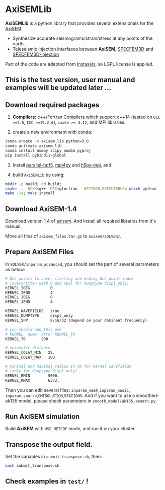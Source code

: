 # AxiSEMLib

**AxiSEMLib** is a python library that provides several extensionals for the [AxiSEM](https://github.com/geodynamics/axisem):

* Synthesize accurate seismograms/strain/stress at any points of the earth.
* Teleseismic injection interfaces between **AxiSEM**, [SPECFEM3D](https://github.com/SPECFEM/specfem3d) and [SPECFEM3D-injection](https://github.com/tianshi-liu/specfem3D-injection)

Part of the code are adapted from [Instaseis](https://github.com/krischer/instaseis), so LGPL license is applied.
 

## This is the test version, user manual and examples will be updated later ...

## Download required packages
1. **Compilers:** c++/Fortran Compilers which support c++14 (tested on `GCC >=7.5`, `ICC >=19.2.0`), `cmake >= 3.12`, and MPI libraries.

2. create a new environment with conda:
```bash
conda create -n axisem_lib python=3.8 
conda activate axisem_lib
conda install numpy scipy numba pyproj
pip install pybind11-global
```
3. Install [parallel-hdf5](https://support.hdfgroup.org/HDF5/PHDF5/), [mpi4py](https://mpi4py.readthedocs.io/en/stable/install.html) and [h5py-mpi](https://docs.h5py.org/en/stable/mpi.html), and .

4. build `AxiSEMLib` by using:
```bash
mkdir -p build; cd build;
cmake .. -DCXX=g++ -DFC=gfortran  -DPYTHON_EXECUTABLE=`which python`
make -j4; make install 
```

## Download AxiSEM-1.4
Download version 1.4 of [axisem](https://github.com/geodynamics/axisem). And install all required libraries from it's manual.

Move all files of `axisem_files.tar.gz` to `axisem/SOLVER/`.

## Prepare AxiSEM Files
In `SOLVER/inparam_advanced`, you should set the part of several parameters as below:
```bash 
# GLL points to save, starting and ending GLL point index 
# (overwritten with 0 and npol for dumptype displ_only)
KERNEL_IBEG         0
KERNEL_IEND         4
KERNEL_JBEG         0
KERNEL_JEND         4

KERNEL_WAVEFIELDS   true
KERNEL_DUMPTYPE     displ_only
KERNEL_SPP          8/16/32 (depend on your dominant frequency)

# you should add this one 
# KERNEL  dump  after KERNEL_T0
KERNEL_T0       200. 

# epicenter distance
KERNEL_COLAT_MIN   25.
KERNEL_COLAT_MAX   100.

# minimal and maximal radius in km for kernel wavefields
# (only for dumptype displ_only)
KERNEL_RMIN        5000.
KERNEL_RMAX        6372.
```
Then you can edit several files: `inparam_mesh`,`inparam_basic`, `inparam_source`,`CMTSOLUTION`,`STATIONS`.
And if you want to use a smoothed-ak135 model, please check parameters in  `smooth_model/ak135_smooth.py`.

## Run AxiSEM simulation
Build **AxiSEM** with `USE_NETCDF` mode, and run it on your cluster. 

## Transpose the output field.
Set the variables in `submit_transpose.sh`, then:
```bash
bash submit_transpose.sh 
```

## Check examples in `test/` !
